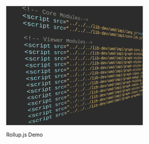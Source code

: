 <img src="../../resources/image/scriptloading.png" alt="demo-thumbnail" height="320"/>

Rollup.js Demo
